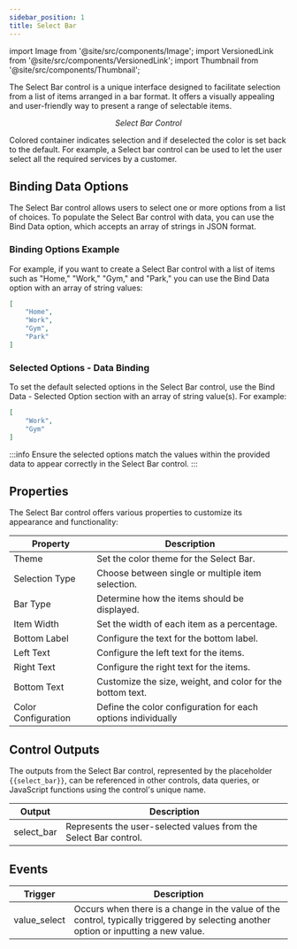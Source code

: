 ```yaml
---
sidebar_position: 1
title: Select Bar
---
```


import Image from '@site/src/components/Image';
import VersionedLink from '@site/src/components/VersionedLink';
import Thumbnail from '@site/src/components/Thumbnail';

The Select Bar control is a unique interface designed to facilitate selection from a list of items arranged in a bar format. It offers a visually appealing and user-friendly way to present a range of selectable items.

<figure>
  <Thumbnail src="/img/reference/controls/select-bar/preview.jpeg" alt="Select Bar Control" />
  <figcaption align="center"><i>Select Bar Control</i></figcaption>
</figure>

Colored container indicates selection and if deselected the color is set back to the default. For example, a Select bar control can be used to let the user select all the required services by a customer.


## Binding Data Options

The Select Bar control allows users to select one or more options from a list of choices. To populate the Select Bar control with data, you can use the Bind Data option, which accepts an array of strings in JSON format.

### Binding Options Example

For example, if you want to create a Select Bar control with a list of items such as "Home," "Work," "Gym," and "Park," you can use the Bind Data option with an array of string values:

```json
[
    "Home",
    "Work",
    "Gym",
    "Park"
]
```

### Selected Options - Data Binding

To set the default selected options in the Select Bar control, use the Bind Data - Selected Option section with an array of string value(s). For example:

```json
[
    "Work",
    "Gym"
]
```

:::info
Ensure the selected options match the values within the provided data to appear correctly in the Select Bar control.
:::

## Properties

The Select Bar control offers various properties to customize its appearance and functionality:

| Property         | Description                                                      |
|------------------|------------------------------------------------------------------|
| Theme            | Set the color theme for the Select Bar.                           |
| Selection Type   | Choose between single or multiple item selection.                 |
| Bar Type         | Determine how the items should be displayed.                      |
| Item Width       | Set the width of each item as a percentage.                       |
| Bottom Label     | Configure the text for the bottom label.                        |
| Left Text        | Configure the left text for the items.                            |
| Right Text       | Configure the right text for the items.                           |
| Bottom Text      | Customize the size, weight, and color for the bottom text.        |
| Color Configuration    | Define the color configuration for each options individually                     |


## Control Outputs

The outputs from the Select Bar control, represented by the placeholder `{{select_bar}}`, can be referenced in other controls, data queries, or JavaScript functions using the control's unique name.

| Output         | Description                                                              |
|----------------|--------------------------------------------------------------------------|
| select_bar     | Represents the user-selected values from the Select Bar control.          |

## Events

| Trigger        | Description                                                               |
|----------------|---------------------------------------------------------------------------|
| value_select   | Occurs when there is a change in the value of the control, typically triggered by selecting another option or inputting a new value. |
